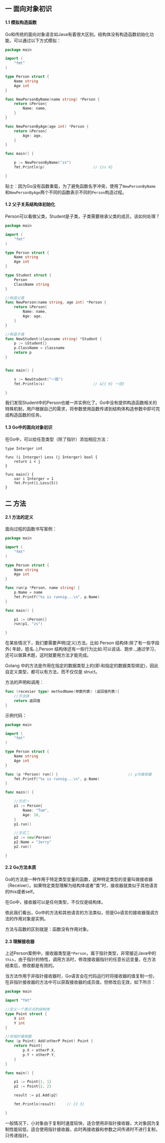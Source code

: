 ## 一 面向对象初识

#### 1.1 模拟构造函数

Go和传统的面向对象语言如Java有着很大区别。结构体没有构造函数初始化功能，可以通过以下方式模拟：
```go
package main

import (
	"fmt"
)

type Person struct {
	Name string
	Age int
}

func NewPersonByName(name string) *Person {
	return &Person{
		Name: name,
	}
}

func NewPersonByAge(age int) *Person {
	return &Person{
		Age: age,
	}
}

func main() {

	p := NewPersonByName("zs")
	fmt.Println(p)						// {zs 0}

}
```

贴士：因为Go没有函数重载，为了避免函数名字冲突，使用了`NewPersonByName`和`NewPersonByAge`两个不同的函数表示不同的`Person`构造过程。

#### 1.2 父子关系结构体初始化

Person可以看做父类，Student是子类，子类需要继承父类的成员，该如何处理？
```go
package main

import (
	"fmt"
)

type Person struct {
	Name string
	Age int
}

type Student struct {
	Person
	ClassName string
}

//构造父类
func NewPerson(name string, age int) *Person {
	return &Person{
		Name: name,
		Age: age,
	}
}

//构造子类
func NewStudent(classname string) *Student {
	p := &Student{}
	p.ClassName = classname
	return p
}


func main() {

	s := NewStudent("一班")
	fmt.Println(s)						// &{{ 0} 一班}

}
```

我们发现Student中的Person也被一并实例化了。Go中没有提供构造函数相关的特殊机制，用户根据自己的需求，将参数使用函数传递到结构体构造参数中即可完成构造函数的任务。

#### 1.3 Go中的面向对象初识

在Go中，可以给任意类型（除了指针）添加相应方法：
```
type Interger int

func (i Interger) Less (j Interger) bool {
	return i < j
}

func main() {
	var i Interger = 1
	fmt.Print(i.Less(5))
}
```

## 二 方法

#### 2.1 方法的定义

面向过程的函数书写案例：
```go
package main

import (
	"fmt"
)

type Person struct {
	Name string
	Age int
}

func run(p *Person, name string) {
	p.Name = name
	fmt.Printf("%s is runnig...\n", p.Name)
}

func main() {

	p1 := &Person{}
	run(p1, "zs")

}
```

在某些情况下，我们要需要声明(定义)方法。比如 Person 结构体:除了有一些字段外( 年龄，姓名..),Person 结构体还有一些行为比如:可以说话、跑步..,通过学习，还可以做算术题，这时就要用方法才能完成。  

Golang 中的方法是作用在指定的数据类型上的(即:和指定的数据类型绑定)，因此自定义类型，都可以有方法，而不仅仅是 struct。  

方法的声明和调用：
```go
func (recevier type) methodName(参数列表) (返回值列表){ 
    //方法体
    return 返回值
}
```

示例代码：
```go
package main

import (
	"fmt"
)

type Person struct {
	Name string
	Age int
}

func (p *Person) run() {								// p为接收器
	fmt.Printf("%s is runnig...\n", p.Name)
}

func main() {

	//方式一
	p1 := Person{
		Name: "Tom",
		Age: 18,
	}
	p1.run()

	//方式二
	p2 := new(Person)
	p2.Name = "Jerry"
	p2.run()

}
```

#### 2.2 Go方法本质

Go的方法是一种作用于特定类型变量的函数，这种特定类型的变量叫做接收器（Receiver）。如果特定类型理解为结构体或者“类”时，接收器就类似于其他语言的this或者self。  

在Go中，接收器可以是任何类型，不仅仅是结构体。

依此我们看出，Go中的方法和其他语言的方法类似，但是Go语言的接收器强调方法的作用对象是实例。

方法与函数的区别就是：函数没有作用对象。

#### 2.3 理解接收器

上述Person案例中，接收器类型是`*Person`，属于指针类型，非常接近Java中的`this`，由于指针的特性，调用方法时，修改接收器指针的任意长远变量，在方法结束后，修改都是有效的。  

当方法作用于非指针接收器时，Go语言会在代码运行时将接收器的值复制一份，在非指针接收器的方法中可以获取接收器的成员值，但修改后无效，如下所示：
```go
package main

import "fmt"

//定义一个表示点的结构体
type Point struct {
	X int
	Y int
}

//非指针接收器
func (p Point) Add(otherP Point) Point {
	return Point{
		p.X + otherP.X,
		p.Y + otherP.Y,
	}
}

func main() {

	p1 := Point{1, 1}
	p2 := Point{2, 2}

	result := p1.Add(p2)

	fmt.Println(result)		// {3 3}

}

```

一般情况下，小对象由于复制时速度较快，适合使用非指针接收器，大对象因为复制性能较低，适合使用指针接收器，此时再接收器和参数之间传递时不进行复制，只传递指针。

